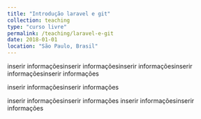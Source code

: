 ```yaml
---
title: "Introdução laravel e git"
collection: teaching
type: "curso livre"
permalink: /teaching/laravel-e-git
date: 2018-01-01
location: "São Paulo, Brasil"
---
```


inserir informaçõesinserir informaçõesinserir informaçõesinserir informaçõesinserir informações


inserir informaçõesinserir informações

inserir informaçõesinserir informações
inserir informaçõesinserir informações
